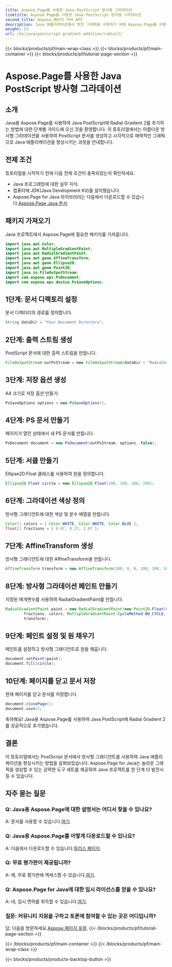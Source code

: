 ```yaml
---
title: Aspose.Page를 사용한 Java PostScript 방사형 그라데이션
linktitle: Aspose.Page를 사용한 Java PostScript 방사형 그라데이션
second_title: Aspose.페이지 자바 API
description: Java 애플리케이션에서 멋진 그래픽을 구현하기 위해 Aspose.Page를 사용하여 Java PostScript에 방사형 그라데이션을 추가하는 단계별 가이드를 살펴보세요.
weight: 13
url: /ko/java/postscript-gradient-addition/radial2/
---
```


{{< blocks/products/pf/main-wrap-class >}}
{{< blocks/products/pf/main-container >}}
{{< blocks/products/pf/tutorial-page-section >}}

# Aspose.Page를 사용한 Java PostScript 방사형 그라데이션

## 소개
Java용 Aspose.Page를 사용하여 Java PostScript에 Radial Gradient 2를 추가하는 방법에 대한 단계별 가이드에 오신 것을 환영합니다. 이 튜토리얼에서는 아름다운 방사형 그라데이션을 사용하여 PostScript 문서를 생성하고 시각적으로 매력적인 그래픽으로 Java 애플리케이션을 향상시키는 과정을 안내합니다.
## 전제 조건
튜토리얼을 시작하기 전에 다음 전제 조건이 충족되었는지 확인하세요.
- Java 프로그래밍에 대한 실무 지식.
- 컴퓨터에 JDK(Java Development Kit)를 설치했습니다.
-  Aspose.Page for Java 라이브러리는 다음에서 다운로드할 수 있습니다.[Aspose.Page Java 문서](https://reference.aspose.com/page/java/).
## 패키지 가져오기
Java 프로젝트에서 Aspose.Page에 필요한 패키지를 가져옵니다.
```java
import java.awt.Color;
import java.awt.MultipleGradientPaint;
import java.awt.RadialGradientPaint;
import java.awt.geom.AffineTransform;
import java.awt.geom.Ellipse2D;
import java.awt.geom.Point2D;
import java.io.FileOutputStream;
import com.aspose.eps.PsDocument;
import com.aspose.eps.device.PsSaveOptions;
```
## 1단계: 문서 디렉토리 설정
문서 디렉터리의 경로를 정의합니다.
```java
String dataDir = "Your Document Directory";
```
## 2단계: 출력 스트림 생성
PostScript 문서에 대한 출력 스트림을 만듭니다.
```java
FileOutputStream outPsStream = new FileOutputStream(dataDir + "RadialGradient2_outPS.ps");
```
## 3단계: 저장 옵션 생성
A4 크기로 저장 옵션 만들기:
```java
PsSaveOptions options = new PsSaveOptions();
```
## 4단계: PS 문서 만들기
페이지가 열린 상태에서 새 PS 문서를 만듭니다.
```java
PsDocument document = new PsDocument(outPsStream, options, false);
```
## 5단계: 서클 만들기
Ellipse2D.Float 클래스를 사용하여 원을 정의합니다.
```java
Ellipse2D.Float circle = new Ellipse2D.Float(200, 100, 200, 200);
```
## 6단계: 그라데이션 색상 정의
방사형 그래디언트에 대한 색상 및 분수 배열을 만듭니다.
```java
Color[] colors = { Color.WHITE, Color.WHITE, Color.BLUE };
float[] fractions = { 0.0f, 0.2f, 1.0f };
```
## 7단계: AffineTransform 생성
방사형 그래디언트에 대한 AffineTransform을 만듭니다.
```java
AffineTransform transform = new AffineTransform(200, 0, 0, 200, 200, 100);
```
## 8단계: 방사형 그라데이션 페인트 만들기
지정된 매개변수를 사용하여 RadialGradientPaint를 만듭니다.
```java
RadialGradientPaint paint = new RadialGradientPaint(new Point2D.Float(64, 64), 68, new Point2D.Float(24, 24),
        fractions, colors, MultipleGradientPaint.CycleMethod.NO_CYCLE, MultipleGradientPaint.ColorSpaceType.SRGB,
        transform);
```
## 9단계: 페인트 설정 및 원 채우기
페인트를 설정하고 방사형 그래디언트로 원을 채웁니다.
```java
document.setPaint(paint);
document.fill(circle);
```
## 10단계: 페이지를 닫고 문서 저장
현재 페이지를 닫고 문서를 저장합니다.
```java
document.closePage();
document.save();
```
축하해요! Java용 Aspose.Page를 사용하여 Java PostScript에 Radial Gradient 2를 성공적으로 추가했습니다.
## 결론
이 튜토리얼에서는 PostScript 문서에서 방사형 그래디언트를 사용하여 Java 애플리케이션을 향상시키는 방법을 살펴보았습니다. Aspose.Page for Java는 놀라운 그래픽을 생성할 수 있는 강력한 도구 세트를 제공하여 Java 프로젝트를 한 단계 더 발전시킬 수 있습니다.
## 자주 묻는 질문
### Q: Java용 Aspose.Page에 대한 설명서는 어디서 찾을 수 있나요?
 A: 문서를 사용할 수 있습니다.[여기](https://reference.aspose.com/page/java/).
### Q: Java용 Aspose.Page를 어떻게 다운로드할 수 있나요?
 A: 다음에서 다운로드할 수 있습니다.[릴리스 페이지](https://releases.aspose.com/page/java/).
### Q: 무료 평가판이 제공됩니까?
 A: 예, 무료 평가판에 액세스할 수 있습니다.[여기](https://releases.aspose.com/).
### Q: Aspose.Page for Java에 대한 임시 라이선스를 얻을 수 있나요?
 A: 네, 임시 면허를 취득할 수 있습니다.[여기](https://purchase.aspose.com/temporary-license/).
### 질문: 커뮤니티 지원을 구하고 토론에 참여할 수 있는 곳은 어디입니까?
 답: 다음을 방문하세요.[Aspose.페이지 포럼](https://forum.aspose.com/c/page/39).
{{< /blocks/products/pf/tutorial-page-section >}}

{{< /blocks/products/pf/main-container >}}
{{< /blocks/products/pf/main-wrap-class >}}

{{< blocks/products/products-backtop-button >}}
